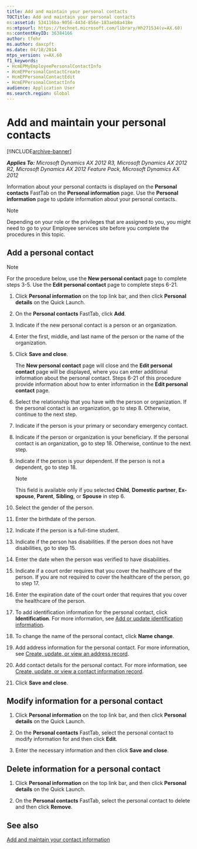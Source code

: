 ```yaml
---
title: Add and maintain your personal contacts
TOCTitle: Add and maintain your personal contacts
ms:assetid: 534116ba-9056-443d-856e-183aeb8a418e
ms:mtpsurl: https://technet.microsoft.com/library/Hh271534(v=AX.60)
ms:contentKeyID: 36384166
author: tfehr
ms.author: daxcpft
ms.date: 04/18/2014
mtps_version: v=AX.60
f1_keywords:
- HcmEPMyEmployeePersonalContactInfo
- HcmEPPersonalContactCreate
- HcmEPPersonalContactEdit
- HcmEPPersonalContactInfo
audience: Application User
ms.search.region: Global
---
```


# Add and maintain your personal contacts 


[!INCLUDE[archive-banner](includes/archive-banner.md)]


_**Applies To:** Microsoft Dynamics AX 2012 R3, Microsoft Dynamics AX 2012 R2, Microsoft Dynamics AX 2012 Feature Pack, Microsoft Dynamics AX 2012_

Information about your personal contacts is displayed on the **Personal contacts** FastTab on the **Personal information** page. Use the **Personal information** page to update information about your personal contacts.


> [!NOTE]
> <P>Depending on your role or the privileges that are assigned to you, you might need to go to your Employee services site before you complete the procedures in this topic.</P>



## Add a personal contact


> [!NOTE]
> <P>For the procedure below, use the <STRONG>New personal contact</STRONG> page to complete steps 3-5. Use the <STRONG>Edit personal contact</STRONG> page to complete steps 6-21.</P>



1.  Click **Personal information** on the top link bar, and then click **Personal details** on the Quick Launch.

2.  On the **Personal contacts** FastTab, click **Add**.

3.  Indicate if the new personal contact is a person or an organization.

4.  Enter the first, middle, and last name of the person or the name of the organization.

5.  Click **Save and close**.
    
    The **New personal contact** page will close and the **Edit personal contact** page will be displayed, where you can enter additional information about the personal contact. Steps 6-21 of this procedure provide information about how to enter information in the **Edit personal contact** page.

6.  Select the relationship that you have with the person or organization. If the personal contact is an organization, go to step 8. Otherwise, continue to the next step.

7.  Indicate if the person is your primary or secondary emergency contact.

8.  Indicate if the person or organization is your beneficiary. If the personal contact is an organization, go to step 18. Otherwise, continue to the next step.

9.  Indicate if the person is your dependent. If the person is not a dependent, go to step 18.
    

    > [!NOTE]
    > <P>This field is available only if you selected <STRONG>Child</STRONG>, <STRONG>Domestic partner</STRONG>, <STRONG>Ex-spouse</STRONG>, <STRONG>Parent</STRONG>, <STRONG>Sibling</STRONG>, or <STRONG>Spouse</STRONG> in step 6.</P>



10. Select the gender of the person.

11. Enter the birthdate of the person.

12. Indicate if the person is a full-time student.

13. Indicate if the person has disabilities. If the person does not have disabilities, go to step 15.

14. Enter the date when the person was verified to have disabilities.

15. Indicate if a court order requires that you cover the healthcare of the person. If you are not required to cover the healthcare of the person, go to step 17.

16. Enter the expiration date of the court order that requires that you cover the healthcare of the person.

17. To add identification information for the personal contact, click **Identification**. For more information, see [Add or update identification information](add-or-update-identification-information.md).

18. To change the name of the personal contact, click **Name change**.

19. Add address information for the personal contact. For more information, see [Create, update, or view an address record](create-update-or-view-an-address-record.md).

20. Add contact details for the personal contact. For more information, see [Create, update, or view a contact information record](create-update-or-view-a-contact-information-record.md).

21. Click **Save and close**.

## Modify information for a personal contact

1.  Click **Personal information** on the top link bar, and then click **Personal details** on the Quick Launch.

2.  On the **Personal contacts** FastTab, select the personal contact to modify information for and then click **Edit**.

3.  Enter the necessary information and then click **Save and close**.

## Delete information for a personal contact

1.  Click **Personal information** on the top link bar, and then click **Personal details** on the Quick Launch.

2.  On the **Personal contacts** FastTab, select the personal contact to delete and then click **Remove**.

## See also

[Add and maintain your contact information](add-and-maintain-your-contact-information.md)

  


